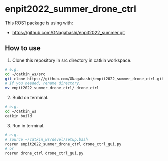 # enpit2022_summer_drone_ctrl

This ROS1 package is using with: 
- https://github.com/GNagahashi/enpit2022_summer.git

## How to use

1. Clone this repository in src directory in catkin workspace.
```sh
# e.g.
cd ~/catkin_ws/src
git clone https://github.com/GNagahashi/enpit2022_summer_drone_ctrl.git
# If you needed, rename directory.
mv enpit2022_summer_drone_ctrl/ drone_ctrl
```

2. Build on terminal.
```sh
# e.g.
cd ~/catkin_ws
catkin build
```

3. Run in terminal.
```sh
# e.g.
# source ~/catkin_ws/devel/setup.bash
rosrun enpit2022_summer_drone_ctrl drone_ctrl_gui.py
# or
rosrun drone_ctrl drone_ctrl_gui.py
```

